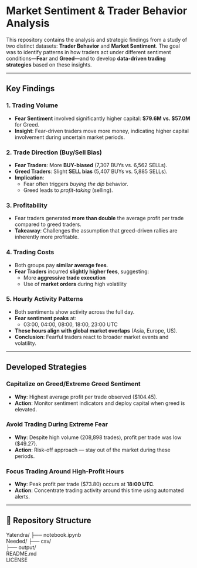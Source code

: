 # Market Sentiment & Trader Behavior Analysis

This repository contains the analysis and strategic findings from a study of two distinct datasets: **Trader Behavior** and **Market Sentiment**. The goal was to identify patterns in how traders act under different sentiment conditions—**Fear** and **Greed**—and to develop **data-driven trading strategies** based on these insights.

---

## Key Findings

### 1. Trading Volume
- **Fear Sentiment** involved significantly higher capital: **$79.6M vs. $57.0M** for Greed.
- **Insight**: Fear-driven traders move more money, indicating higher capital involvement during uncertain market periods.

### 2. Trade Direction (Buy/Sell Bias)
- **Fear Traders**: More **BUY-biased** (7,307 BUYs vs. 6,562 SELLs).
- **Greed Traders**: Slight **SELL bias** (5,407 BUYs vs. 5,885 SELLs).
- **Implication**: 
  - Fear often triggers *buying the dip* behavior.
  - Greed leads to *profit-taking* (selling).

### 3. Profitability
- Fear traders generated **more than double** the average profit per trade compared to greed traders.
- **Takeaway**: Challenges the assumption that greed-driven rallies are inherently more profitable.

### 4. Trading Costs
- Both groups pay **similar average fees**.
- **Fear Traders** incurred **slightly higher fees**, suggesting:
  - More **aggressive trade execution**
  - Use of **market orders** during high volatility

### 5. Hourly Activity Patterns
- Both sentiments show activity across the full day.
- **Fear sentiment peaks** at:
  - 03:00, 04:00, 08:00, 18:00, 23:00 UTC
- **These hours align with global market overlaps** (Asia, Europe, US).
- **Conclusion**: Fearful traders react to broader market events and volatility.

---

## Developed Strategies

### Capitalize on Greed/Extreme Greed Sentiment
- **Why**: Highest average profit per trade observed ($104.45).
- **Action**: Monitor sentiment indicators and deploy capital when greed is elevated.

### Avoid Trading During Extreme Fear
- **Why**: Despite high volume (208,898 trades), profit per trade was low ($49.27).
- **Action**: Risk-off approach — stay out of the market during these periods.

### Focus Trading Around High-Profit Hours
- **Why**: Peak profit per trade ($73.80) occurs at **18:00 UTC**.
- **Action**: Concentrate trading activity around this time using automated alerts.

---


## 📁 Repository Structure
Yatendra/
├── notebook.ipynb         
Needed/
├── csv/                   
├── output/               
README.md                
LICENSE           


